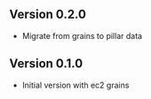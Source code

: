 ## Version 0.2.0

* Migrate from grains to pillar data 

## Version 0.1.0

* Initial version with ec2 grains
